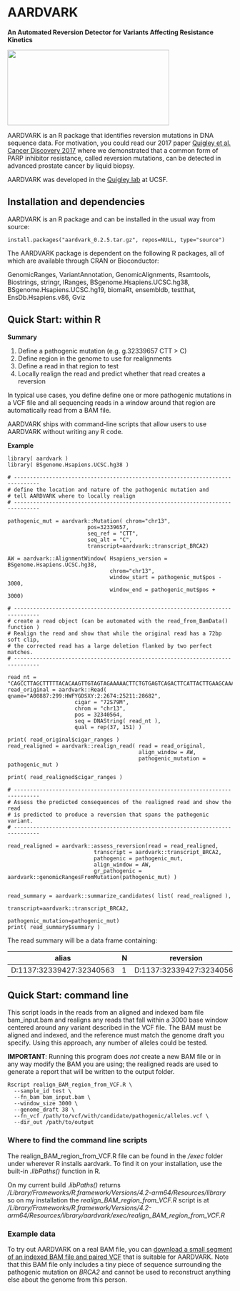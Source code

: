 # AARDVARK

**An Automated Reversion Detector for Variants Affecting Resistance Kinetics**

<img src="https://quigleylab.ucsf.edu/sites/g/files/tkssra5646/f/wysiwyg/AARDVARK.jpg" style="height: 169px; width:362px;"><br />

AARDVARK is an R package that identifies reversion mutations in DNA sequence data. For 
motivation, you could read our 2017 paper [Quigley et al. Cancer Discovery 2017](https://pubmed.ncbi.nlm.nih.gov/28450426/) where we demonstrated that a common form of PARP inhibitor resistance, called reversion mutations, can be detected in advanced prostate cancer by liquid biopsy.

AARDVARK was developed in the [Quigley lab](https://quigleylab.ucsf.edu) at UCSF.

## Installation and dependencies

AARDVARK is an R package and can be installed in the usual way from source:

```
install.packages("aardvark_0.2.5.tar.gz", repos=NULL, type="source")
```

The AARDVARK package is dependent on the following R packages, all of which are available through 
CRAN or Bioconductor:

GenomicRanges, VariantAnnotation, GenomicAlignments, Rsamtools, Biostrings, stringr, 
IRanges, BSgenome.Hsapiens.UCSC.hg38, BSgenome.Hsapiens.UCSC.hg19, biomaRt, ensembldb, 
testthat, EnsDb.Hsapiens.v86, Gviz

## Quick Start: within R

**Summary**

1) Define a pathogenic mutation (e.g. g.32339657 CTT > C)
2) Define region in the genome to use for realignments
3) Define a read in that region to test
4) Locally realign the read and predict whether that read creates a reversion

In typical use cases, you define define one or more pathogenic mutations in a VCF 
file and all sequencing reads in a window around that region are automatically read from a BAM file. 

AARDVARK ships with command-line scripts that allow users to use AARDVARK without writing any R code.

**Example**

```
library( aardvark )
library( BSgenome.Hsapiens.UCSC.hg38 )

# ------------------------------------------------------------------------------
# define the location and nature of the pathogenic mutation and
# tell AARDVARK where to locally realign
# ------------------------------------------------------------------------------

pathogenic_mut = aardvark::Mutation( chrom="chr13", 
                         pos=32339657, 
                         seq_ref = "CTT", 
                         seq_alt = "C", 
                         transcript=aardvark::transcript_BRCA2)

AW = aardvark::AlignmentWindow( Hsapiens_version = BSgenome.Hsapiens.UCSC.hg38, 
                                chrom="chr13",
                                window_start = pathogenic_mut$pos - 3000, 
                                window_end = pathogenic_mut$pos + 3000)

# ------------------------------------------------------------------------------
# create a read object (can be automated with the read_from_BamData() function )
# Realign the read and show that while the original read has a 72bp soft clip,
# the corrected read has a large deletion flanked by two perfect matches.
# ------------------------------------------------------------------------------

read_nt = "CAGCCTTAGCTTTTTACACAAGTTGTAGTAGAAAAACTTCTGTGAGTCAGACTTCATTACTTGAAGCAAAAAAAAGTTCCTTACACAAAGTTAAGGGAGTGTTAGAGGAATTTGATTTAATCAGAACTGAGCATAGTCTTCACTATTCACC"
read_original = aardvark::Read( qname="A00887:299:HWFYGDSXY:2:2674:25211:28682",
                     cigar = "72S79M",
                     chrom = "chr13",
                     pos = 32340564,
                     seq = DNAString( read_nt ),
                     qual = rep(37, 151) )
                     
print( read_original$cigar_ranges )
read_realigned = aardvark::realign_read( read = read_original, 
                                         align_window = AW, 
                                         pathogenic_mutation = pathogenic_mut )

print( read_realigned$cigar_ranges )

# ------------------------------------------------------------------------------
# Assess the predicted consequences of the realigned read and show the read
# is predicted to produce a reversion that spans the pathogenic variant.
# ------------------------------------------------------------------------------

read_realigned = aardvark::assess_reversion(read = read_realigned,
                           transcript = aardvark::transcript_BRCA2,
                           pathogenic = pathogenic_mut,
                           align_window = AW,  
                           gr_pathogenic =  aardvark::genomicRangesFromMutation(pathogenic_mut) )
                                                    
                                                    
read_summary = aardvark::summarize_candidates( list( read_realigned ), 
                                               transcript=aardvark::transcript_BRCA2,
                                               pathogenic_mutation=pathogenic_mut)
print( read_summary$summary )
```

The read summary will be a data frame containing:

alias|N|reversion|evidence|pos|chrom|transcript_id|pathogenic_mutation
--|--|--|--|--|--|--|--
D:1137:32339427:32340563|1|D:1137:32339427:32340563|reversion_read_deletion_spans_pathogenic_variant|32339427|chr13|ENST00000380152|D:2:32339658:32339659

## Quick Start: command line

This script loads in the reads from an aligned and indexed bam file bam_input.bam and realigns any reads that fall within a 3000 base window centered around any variant described in the VCF file. The BAM must be aligned and indexed, and the reference must match the genome draft you specify. Using this approach, any number of alleles could be tested.

**IMPORTANT**: Running this program does *not* create a new BAM file or in any way modify the BAM you are using; the realigned reads are used to generate a report that will be written to the output folder.

```
Rscript realign_BAM_region_from_VCF.R \
  --sample_id test \
  --fn_bam bam_input.bam \
  --window_size 3000 \
  --genome_draft 38 \
  --fn_vcf /path/to/vcf/with/candidate/pathogenic/alleles.vcf \
  --dir_out /path/to/output

```

### Where to find the command line scripts

The realign_BAM_region_from_VCF.R file can be found in the */exec* folder under wherever R installs aardvark. To find it on your installation, use the built-in *.libPaths()* function in R. 

On my current build *.libPaths()* returns  
*/Library/Frameworks/R.framework/Versions/4.2-arm64/Resources/library*  
so on my installation the *realign_BAM_region_from_VCF.R* script is at  
*/Library/Frameworks/R.framework/Versions/4.2-arm64/Resources/library/aardvark/exec/realign_BAM_region_from_VCF.R*

### Example data

To try out AARDVARK on a real BAM file, you can [download a small segment of an indexed BAM file and paired VCF](https://doi.org/10.5281/zenodo.7860648) that is suitable for AARDVARK. Note that this BAM file only includes a tiny piece of sequence surrounding the pathogenic mutation on *BRCA2* and cannot be used to reconstruct anything else about the genome from this person.

